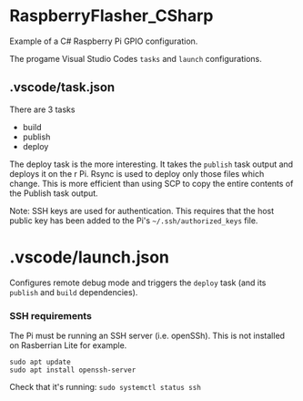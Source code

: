 # RaspberryFlasher_CSharp
Example of a C# Raspberry Pi GPIO configuration.

The progame Visual Studio Codes `tasks` and `launch` configurations.

## .vscode/task.json
There are 3 tasks
* build
* publish
* deploy

The deploy task is the more interesting.  It takes the `publish` task output and deploys it on the r Pi. Rsync is used to deploy only those files which change. This is more efficient than using SCP to copy the entire contents of the Publish task output.

Note: SSH keys are used for authentication. This requires that the host public key has been added to the Pi's `~/.ssh/authorized_keys` file.

# .vscode/launch.json
Configures remote debug mode and triggers the `deploy` task (and its `publish` and `build` dependencies).


### SSH requirements
The Pi must be running an SSH server (i.e. openSSh). This is not installed on Rasberrian Lite for example.
```
sudo apt update
sudo apt install openssh-server
```
Check that it's running: `sudo systemctl status ssh`